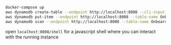 ```bash
docker-compose up
aws dynamodb create-table --endpoint http://localhost:8008 --cli-input-json file://seed/create-notifications.json
aws dynamodb put-item --endpoint http://localhost:8008 --table-name OnboardingNotifications --item file://seed/item.json
aws dynamodb scan --endpoint http://localhost:8008 --table-name OnboardingNotifications
```

 open `localhost:8008/shell` for a javascript shell where you can interact with the running instance